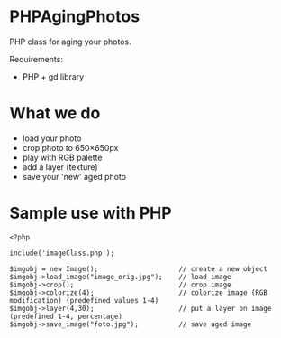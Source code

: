 PHPAgingPhotos
==============

PHP class for aging your photos.

Requirements:
- PHP + gd library


What we do
==========

- load your photo
- crop photo to 650×650px
- play with RGB palette 
- add a layer (texture)
- save your 'new' aged photo

Sample use with PHP
========

```
<?php

include('imageClass.php');

$imgobj = new Image();                    // create a new object
$imgobj->load_image("image_orig.jpg");    // load image
$imgobj->crop();                          // crop image
$imgobj->colorize(4);                     // colorize image (RGB modification) (predefined values 1-4)
$imgobj->layer(4,30);                     // put a layer on image (predefined 1-4, percentage)
$imgobj->save_image("foto.jpg");          // save aged image
```
